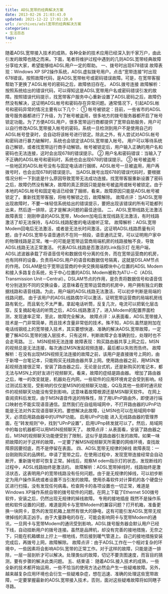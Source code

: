 ```yaml
---
title: ADSL宽带的经典解决方案
date: 2013-02-26 21:03:43.0
updated: 2021-12-22 17:01:20.0
url: /archives/adsl宽带的经典解决方案
categories: 
- 生活百态
tags: 
---
```


随着ADSL宽带接入技术的成熟，各种全新的技术应用已经深入到千家万户，由此引发的故障也随之而来。下面，笔者将维护过程中遇到的几则ADSL宽带经典故障分享给大家，希望能够给ADSL用户一定的帮助。
一、拨号时出现678错误
故障表现：Windows XP SP2操作系统，ADSL虚拟拨号用户。点击“宽带连接”时出现678错误。按照故障代码，是ADSL宽带帐号或密码错误故障。可是，在宽带客服帮助下更换了ADSL帐号的密码之后，故障依旧存在。
ADSL拨号连接
故障解析：按照系统给出的错误代码，可以得知这是ADSL宽带用户名或密码错误引发的故障。按照错误代码提示，找宽带客户服务中心重新设置了ADSL密码之后，故障仍然没有解决，这证明ADSL帐号和密码存在异常问题。通常情况下，引起ADSL帐号和密码异常的情况主要有以下几个：
① 帐号被锁定：目前，一些省市的ADSL拨号服务器都进行了升级，为了帐号被盗用，很多地方的拨号服务器都开启了帐号锁定功能。为了方便ADSL用户，很多宽带运行商都提供了宽带自助服务，用户可以自行修改ADSL宽带接入帐号的密码，系统一旦检测到用户不是使用自己的ADSL帐号登录时，会自动将该帐号进行锁定。除此之外，有人尝试对ADSL帐号和密码进行暴力破解时，系统也会锁定该ADSL宽带接入帐号。
用户可以等待系统自己解锁，或者找宽带运行商手动解锁。帐号被锁定后，用户输入正确的用户名和密码也无法连接，这时会出现678的错误提示。
② 用户名和密码错误：当输入了不正确的ADSL帐号和密码时，系统也会出现678的错误提示。
③ 帐号被盗用：一些地区的ADSL帐号没有与固定电话进行捆绑，ADSL帐号一旦被盗用，用户再拨号时，也会出现678的错误提示。
当ADSL拨号出现678的错误代码时，要根据情况分析一下到底是什么原因导致宽带无法成功连接。找宽带客服重新设置了密码之后，故障仍然没有解决，故障的真正原因只能是帐号被盗用或帐号被锁定。由于本地的ADSL帐号和固定电话已经做了捆绑，看来，故障原因只能是ADSL帐号被锁定了。重新找宽带客服，将帐号解锁之后，故障解除。
故障点评：当ADSL宽带出现故障时，不要一味轻信系统给出的错误提示，要把出现该错误的所有可能都列出来，然后逐一排除，这才是解决问题的最佳途径。
二、ADSL宽带线路无法激活
故障表现：刚刚申请的ADSL宽带，Modem加电后发现线路无法激活，有时线路激活了却无法保持，与ADSL线路配套的电话接听正常。
故障解析：ADSL宽带Modem回电后无法激活，或者是无法长时间激活，这证明ADSL线路质量有问题，由于ADSL宽带与语音通讯不在同一频段，语音通讯正常，可以证明用户家中的物理线路是正常。唯一的可能是宽带运营商局端机房的线路接触不良，导致ADSL线路无法正常激活。
代表ADSL线路是否激活的Link指示灯
在用户端，ADSL滤波器承载了将语音信号和数据信号分离的任务，而在宽带运营商的机房，也有同样的设备，负责将ADSL用户的语音和数据信号隔离，这就是DSLAM节点的作用。DSLAM是位于宽带运营商的中央交换局端模块中心位置的ADSL Modem和接入多路复合系统，处于中心位置的ADSL Modem被称为ATU－C（ADSL Transmission Unit－Central）。DSLAM节点的作用，是负责将数据信号和语音信号分别送到不同的交换设备，这意味着在宽带运营商的机房中，用户拥有独立的数据线路和语音线路。为此，用户端的ADSL线路无法激活，可以初步判断是局端的线路问题。
由于该用户的ADSL线路偶尔可以激活，证明宽带运营商的局端机房线路有氧化，而且氧化不太严重。拿起电话听筒，反复几次，电流可以把氧化层击穿。反复摘起电话的听筒之后，ADSL线路激活了，进入Modem的配置界面检测，发现速率正常，至此，故障完全解决。
故障点评：从表面看，ADSL宽带接入技术是一门非常简单，而且技术含量非常低的技术。殊不知，ADSL虽然是附加在电话线钢缆上的宽带接入技术，其实要想快速、准确的解决ADSL宽带故障，一定要了解ADSL宽带的接入层技术，只有这样，判断故障才会准确到位，处理时也不会走弯路。
三、MSN视频无法连接
故障表现：购买路由器共享上网之后，MSN的视频总是无法连接，每次通过MSN发起视频连接，最后都以失败而告终。
故障解析：在没有出现MSN视频无法连接的故障之前，该用户是直接拨号上网的，由于新增一台笔记本，只能购买无线路由器共享上网。使用路由器之前，用MSN发起视频连接很正常，安装了路由器之后，无论是台式机，还是新购买的笔记本，都无法与MSN上的好友进行视频聊天。看来，故障的症结是路由器。
增加了路由器之后，唯一的改变就是，机器处在内网，一些软件的应用环境肯定会受到影响。经过测试后发现，受影响的仅仅是MSN的视频聊天功能，QQ及其他一些即时通讯软件的视频聊天功能没有受到影响，这意味着故障根源还是MSN聊天软件。
在网上查阅资料后发现，由于MSN语音传送的特殊性，除了用UPnP路由外，即使进行端口映射也不能实现语音通信。显然我们在自组局域网中，不打开路由器的UPnP功能是无法对外实现语音聊天的。要想解决此故障，让MSN也可以在局域网中聊天，必须启用路由器中的UPNP功能。
启用UPnP功能
进入无线路由器的管理界面，在“转发规则”中，找到“UPnP设置”，启用UPnp转发就可以了。然后，局域网中的每台机器都可以用MSN视频聊天了。
故障点评：从表面看，安装了路由器之后，MSN的视频聊天功能便受到了限制，这似乎是路由器引发的故障。如果一味把故障的对于这样的故障，一定要了解MSN视频聊天所需要的网络环境，查找故障原因要彻底，而不是停留在表面。
四、ADSL宽带无规律的掉线
故障表现：一台刚刚购买的品牌机，申请了宽带之后，在使用过程中，发现宽带连接经常会自动断开，重新拨号即可恢复正常。掉线后，观察M
odem指示灯的状态，发现断线的过程中，ADSL线路始终是激活的。
故障解析：ADSL宽带掉线时，线路始终是激活状态，这表明用户的宽带线路没有任何问题。由于是无规律的掉线，可以初步断定为用户操作系统或者设置不当引发的故障。使用杀毒软件对计算机的各个硬盘分区进行扫描，没有发现任何病毒。检查网卡的各项设置也一切正常，难道是Windows XP操作系统自带的拨号软件的问题。在网上下载了Ethernet 500拨号软件，安装之后，仍然出现无规律的掉线故障。
专用的接地插座
既然不是操作系统和软件设置的问题，难道是网卡与宽带Modem的兼容问题？打开机箱，准备更换一块网卡，意外的发现机箱上居然有很大的静电，这有可能引发ADSL宽带无规律掉线的真正凶手。由于大量静电的存在，可能会影响网卡与宽带Modem的通讯，一旦网卡与宽带Modem的通讯受到影响，ADSL拨号服务器会默认用户已经下线，自动挂断用户的拨号连接。虽然是品牌机，却没有完善的接地措施，无奈之下，只能在机箱螺丝上拧上一根地线，然后接到暖气管道上。自己的接地措施安装完成后，再拨号上网，故障解除。
故障点评：由于ADSL工作在一个相对复杂的环境中，一些因素将会影响ADSL宽带的正常工作。对于这样的故障，只能是逐一排除，一层一层剖析才可以解决。处理类似的故障，切记不要贪图速度，而盲目的猜测，要有步骤的解决此类问题。
五、结束语：
随着ADSL接入技术的成熟，一些全新的技术都开始运用，一些不恰当的使用方法必然会产生一些疑难故障。另外，越来越复杂应用环境也会衍生一些疑难杂症，想在迅速、准确的处理这些宽带故障，一定要掌握最新的ADSL宽带接入技术，否则，面对这些疑难故障将如同瞎子寻路。